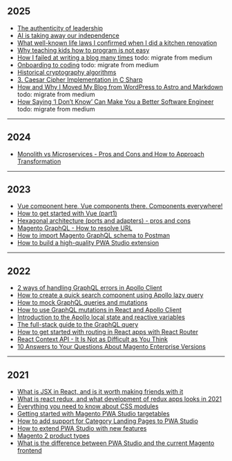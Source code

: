 ## 2025

- [The authenticity of leadership](The%20authenticity%20of%20leadership.md)
- [AI is taking away our independence](AI%20is%20taking%20away%20our%20independence.md)
- [What well-known life laws I confirmed when I did a kitchen renovation](What%20well-known%20life%20laws%20I%20confirmed%20when%20I%20did%20a%20kitchen%20renovation.md)
- [Why teaching kids how to program is not easy](Why%20teaching%20kids%20how%20to%20program%20is%20not%20easy.md)
- [How I failed at writing a blog many times](https://medium.com/@frodigo/how-i-failed-at-writing-a-blog-many-times-d1e5040763a7) todo: migrate from medium
- [Onboarding to coding](https://medium.com/docplanner-tech/onboarding-to-coding-9ff20c65c303) todo: migrate from medium
- [Historical cryptography algorithms](Historical%20cryptography%20algorithms.md)
- [3. Caesar Cipher Implementation in C Sharp](Caesar%20Cipher%20Implementation%20in%20C%20Sharp.md)
- [How and Why I Moved My Blog from WordPress to Astro and Markdown](https://medium.com/gitconnected/how-and-why-i-moved-my-blog-from-wordpress-to-astro-and-markdown-3549672d5a86) todo: migrate from medium
- [How Saying ‘I Don’t Know’ Can Make You a Better Software Engineer](https://medium.com/gitconnected/how-saying-i-dont-know-can-make-you-a-better-software-engineer-7b85d7c9ed54) todo: migrate from medium

---
## 2024

- [Monolith vs Microservices - Pros and Cons and How to Approach Transformation](Monolith%20vs%20Microservices%20-%20Pros%20and%20Cons%20and%20How%20to%20Approach%20Transformation.md)

---
## 2023

- [Vue component here, Vue components there. Components everywhere!](Vue%20component%20here,%20Vue%20components%20there.%20Components%20everywhere!.md)
- [How to get started with Vue (part1)](How%20to%20get%20started%20with%20Vue%20(part1).md)
- [Hexagonal architecture (ports and adapters) - pros and cons](Hexagonal%20architecture%20(ports%20and%20adapters)%20-%20pros%20and%20cons.md)
- [Magento GraphQL - How to resolve URL](Magento%20GraphQL%20-%20How%20to%20resolve%20URL.md)
- [How to import Magento GraphQL schema to Postman](How%20to%20import%20Magento%20GraphQL%20schema%20to%20Postman.md)
- [How to build a high-quality PWA Studio extension](How%20to%20build%20a%20high-quality%20PWA%20Studio%20extension.md)

---
## 2022

- [2 ways of handling GraphQL errors in Apollo Client](2%20ways%20of%20handling%20GraphQL%20errors%20in%20Apollo%20Client.md)
- [How to create a quick search component using Apollo lazy query](How%20to%20create%20a%20quick%20search%20component%20using%20Apollo%20lazy%20query.md)
- [How to mock GraphQL queries and mutations](How%20to%20mock%20GraphQL%20queries%20and%20mutations.md)
- [How to use GraphQL mutations in React and Apollo Client](How%20to%20use%20GraphQL%20mutations%20in%20React%20and%20Apollo%20Client.md)
- [Introduction to the Apollo local state and reactive variables](Introduction%20to%20the%20Apollo%20local%20state%20and%20reactive%20variables.md)
- [The full-stack guide to the GraphQL query](The%20full-stack%20guide%20to%20the%20GraphQL%20query.md)
- [How to get started with routing in React apps with React Router](How%20to%20get%20started%20with%20routing%20in%20React%20apps%20with%20React%20Router.md)
- [React Context API - It Is Not as Difficult as You Think](React%20Context%20API%20-%20It%20Is%20Not%20as%20Difficult%20as%20You%20Think.md)
- [10 Answers to Your Questions About Magento Enterprise Versions](10%20Answers%20to%20Your%20Questions%20About%20Magento%20Enterprise%20Versions.md)

---
## 2021

- [What is JSX in React, and is it worth making friends with it](What%20is%20JSX%20in%20React,%20and%20is%20it%20worth%20making%20friends%20with%20it.md)
- [What is react redux, and what development of redux apps looks in 2021](What%20is%20react%20redux,%20and%20what%20development%20of%20redux%20apps%20looks%20in%202021.md)
- [Everything you need to know about CSS modules](Everything%20you%20need%20to%20know%20about%20CSS%20modules.md)
- [Getting started with Magento PWA Studio targetables](Getting%20started%20with%20Magento%20PWA%20Studio%20targetables.md)
- [How to add support for Category Landing Pages to PWA Studio](How%20to%20add%20support%20for%20Category%20Landing%20Pages%20to%20PWA%20Studio.md)
- [How to extend PWA Studio with new features](How%20to%20extend%20PWA%20Studio%20with%20new%20features.md)
- [Magento 2 product types](Magento%202%20product%20types.md)
- [What is the difference between PWA Studio and the current Magento frontend](What%20is%20the%20difference%20between%20PWA%20Studio%20and%20the%20current%20Magento%20frontend.md)
